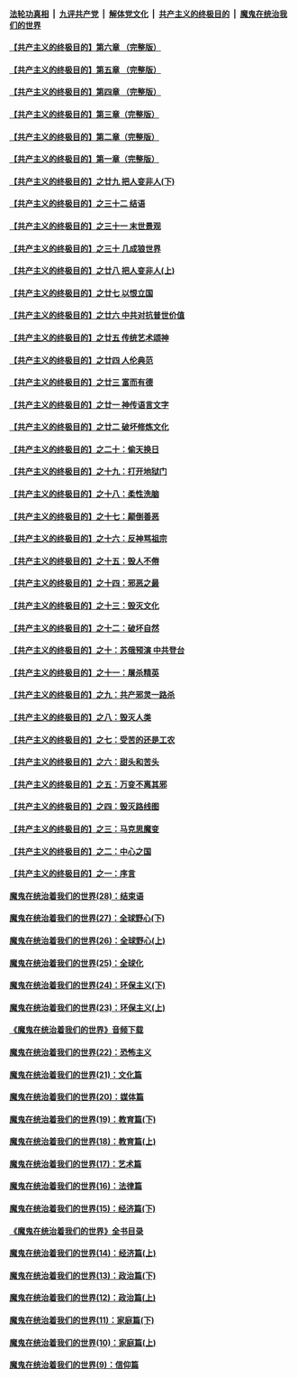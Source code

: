 ####  [法轮功真相](../../../../basic/blob/master/README.md?t=01172013) &nbsp;|&nbsp; [九评共产党](../../../../9ping.md/blob/master/README.md?t=01172013) &nbsp;|&nbsp; [解体党文化](../../../../jtdwh.md/blob/master/README.md?t=01172013)  &nbsp;|&nbsp; [共产主义的终极目的](../../../../gczydzjmd.md/blob/master/README.md?t=01172013) &nbsp;|&nbsp; [魔鬼在统治我们的世界](../../../../mgztzwmdsj.md/blob/master/README.md?t=01172013) 

#### [【共产主义的终极目的】第六章 （完整版）](../pages/nsc422/n11428913.md?t=01172013) 

#### [【共产主义的终极目的】第五章 （完整版）](../pages/nsc422/n11428912.md?t=01172013) 

#### [【共产主义的终极目的】第四章 （完整版）](../pages/nsc422/n11428907.md?t=01172013) 

#### [【共产主义的终极目的】第三章（完整版）](../pages/nsc422/n11428848.md?t=01172013) 

#### [【共产主义的终极目的】第二章（完整版）](../pages/nsc422/n11428831.md?t=01172013) 

#### [【共产主义的终极目的】第一章（完整版）](../pages/nsc422/n11417651.md?t=01172013) 

#### [【共产主义的终极目的】之廿九 把人变非人(下)](../pages/nsc422/n11344140.md?t=01172013) 

#### [【共产主义的终极目的】之三十二 结语](../pages/nsc422/n11360535.md?t=01172013) 

#### [【共产主义的终极目的】之三十一 末世景观](../pages/nsc422/n11351129.md?t=01172013) 

#### [【共产主义的终极目的】之三十 几成狼世界](../pages/nsc422/n11348280.md?t=01172013) 

#### [【共产主义的终极目的】之廿八 把人变非人(上)](../pages/nsc422/n11340492.md?t=01172013) 

#### [【共产主义的终极目的】之廿七 以恨立国](../pages/nsc422/n11336944.md?t=01172013) 

#### [【共产主义的终极目的】之廿六 中共对抗普世价值](../pages/nsc422/n11324785.md?t=01172013) 

#### [【共产主义的终极目的】之廿五 传统艺术颂神](../pages/nsc422/n11296396.md?t=01172013) 

#### [【共产主义的终极目的】之廿四 人伦典范](../pages/nsc422/n11296397.md?t=01172013) 

#### [【共产主义的终极目的】之廿三 富而有德](../pages/nsc422/n11283598.md?t=01172013) 

#### [【共产主义的终极目的】之廿一 神传语言文字](../pages/nsc422/n11263265.md?t=01172013) 

#### [【共产主义的终极目的】之廿二 破坏修炼文化](../pages/nsc422/n11245728.md?t=01172013) 

#### [【共产主义的终极目的】之二十：偷天换日](../pages/nsc422/n11238846.md?t=01172013) 

#### [【共产主义的终极目的】之十九：打开地狱门](../pages/nsc422/n11206376.md?t=01172013) 

#### [【共产主义的终极目的】之十八：柔性洗脑](../pages/nsc422/n11199994.md?t=01172013) 

#### [【共产主义的终极目的】之十七：颠倒善恶](../pages/nsc422/n11179782.md?t=01172013) 

#### [【共产主义的终极目的】之十六：反神骂祖宗](../pages/nsc422/n11166798.md?t=01172013) 

#### [【共产主义的终极目的】之十五：毁人不倦](../pages/nsc422/n11166792.md?t=01172013) 

#### [【共产主义的终极目的】之十四：邪恶之最](../pages/nsc422/n11150249.md?t=01172013) 

#### [【共产主义的终极目的】之十三：毁灭文化](../pages/nsc422/n11135227.md?t=01172013) 

#### [【共产主义的终极目的】之十二：破坏自然](../pages/nsc422/n11135214.md?t=01172013) 

#### [【共产主义的终极目的】之十：苏俄预演 中共登台](../pages/nsc422/n11118424.md?t=01172013) 

#### [【共产主义的终极目的】之十一：屠杀精英](../pages/nsc422/n11118442.md?t=01172013) 

#### [【共产主义的终极目的】之九：共产邪灵一路杀](../pages/nsc422/n11114139.md?t=01172013) 

#### [【共产主义的终极目的】之八：毁灭人类](../pages/nsc422/n11108503.md?t=01172013) 

#### [【共产主义的终极目的】之七：受苦的还是工农](../pages/nsc422/n11101809.md?t=01172013) 

#### [【共产主义的终极目的】之六：甜头和苦头](../pages/nsc422/n11096971.md?t=01172013) 

#### [【共产主义的终极目的】之五：万变不离其邪](../pages/nsc422/n11091285.md?t=01172013) 

#### [【共产主义的终极目的】之四：毁灭路线图](../pages/nsc422/n11086284.md?t=01172013) 

#### [【共产主义的终极目的】之三：马克思魔变](../pages/nsc422/n11061941.md?t=01172013) 

#### [【共产主义的终极目的】之二：中心之国](../pages/nsc422/n11047728.md?t=01172013) 

#### [【共产主义的终极目的】之一：序言](../pages/nsc422/n11086077.md?t=01172013) 

#### [魔鬼在统治着我们的世界(28)：结束语](../pages/nsc422/n10936246.md?t=01172013) 

#### [魔鬼在统治着我们的世界(27)：全球野心(下)](../pages/nsc422/n10928319.md?t=01172013) 

#### [魔鬼在统治着我们的世界(26)：全球野心(上)](../pages/nsc422/n10900318.md?t=01172013) 

#### [魔鬼在统治着我们的世界(25)：全球化](../pages/nsc422/n10788205.md?t=01172013) 

#### [魔鬼在统治着我们的世界(24)：环保主义(下)](../pages/nsc422/n10695307.md?t=01172013) 

#### [魔鬼在统治着我们的世界(23)：环保主义(上)](../pages/nsc422/n10688613.md?t=01172013) 

#### [《魔鬼在统治着我们的世界》音频下载](../pages/nsc422/n10635553.md?t=01172013) 

#### [魔鬼在统治着我们的世界(22)：恐怖主义](../pages/nsc422/n10614727.md?t=01172013) 

#### [魔鬼在统治着我们的世界(21)：文化篇](../pages/nsc422/n10597706.md?t=01172013) 

#### [魔鬼在统治着我们的世界(20)：媒体篇](../pages/nsc422/n10586579.md?t=01172013) 

#### [魔鬼在统治着我们的世界(19)：教育篇(下)](../pages/nsc422/n10564808.md?t=01172013) 

#### [魔鬼在统治着我们的世界(18)：教育篇(上)](../pages/nsc422/n10526970.md?t=01172013) 

#### [魔鬼在统治着我们的世界(17)：艺术篇](../pages/nsc422/n10499093.md?t=01172013) 

#### [魔鬼在统治着我们的世界(16)：法律篇](../pages/nsc422/n10485969.md?t=01172013) 

#### [魔鬼在统治着我们的世界(15)：经济篇(下)](../pages/nsc422/n10469975.md?t=01172013) 

#### [《魔鬼在统治着我们的世界》全书目录](../pages/nsc422/n10464261.md?t=01172013) 

#### [魔鬼在统治着我们的世界(14)：经济篇(上)](../pages/nsc422/n10457370.md?t=01172013) 

#### [魔鬼在统治着我们的世界(13)：政治篇(下)](../pages/nsc422/n10448270.md?t=01172013) 

#### [魔鬼在统治着我们的世界(12)：政治篇(上)](../pages/nsc422/n10444576.md?t=01172013) 

#### [魔鬼在统治着我们的世界(11)：家庭篇(下)](../pages/nsc422/n10440961.md?t=01172013) 

#### [魔鬼在统治着我们的世界(10)：家庭篇(上)](../pages/nsc422/n10435448.md?t=01172013) 

#### [魔鬼在统治着我们的世界(9)：信仰篇](../pages/nsc422/n10432159.md?t=01172013) 

